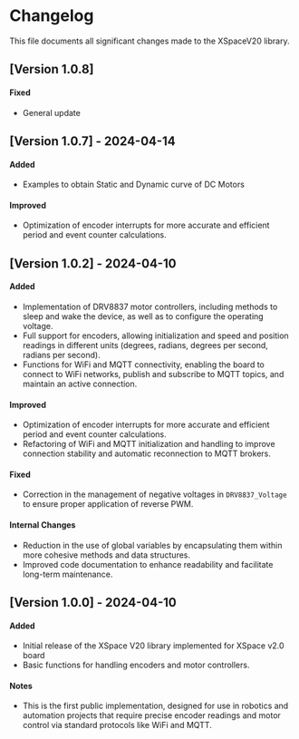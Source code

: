 # Changelog

This file documents all significant changes made to the XSpaceV20 library.

## [Version 1.0.8]

#### Fixed
- General update

## [Version 1.0.7] - 2024-04-14

#### Added
- Examples to obtain Static and Dynamic curve of DC Motors

#### Improved
- Optimization of encoder interrupts for more accurate and efficient period and event counter calculations.

## [Version 1.0.2] - 2024-04-10

#### Added
- Implementation of DRV8837 motor controllers, including methods to sleep and wake the device, as well as to configure the operating voltage.
- Full support for encoders, allowing initialization and speed and position readings in different units (degrees, radians, degrees per second, radians per second).
- Functions for WiFi and MQTT connectivity, enabling the board to connect to WiFi networks, publish and subscribe to MQTT topics, and maintain an active connection.

#### Improved
- Optimization of encoder interrupts for more accurate and efficient period and event counter calculations.
- Refactoring of WiFi and MQTT initialization and handling to improve connection stability and automatic reconnection to MQTT brokers.

#### Fixed
- Correction in the management of negative voltages in `DRV8837_Voltage` to ensure proper application of reverse PWM.

#### Internal Changes
- Reduction in the use of global variables by encapsulating them within more cohesive methods and data structures.
- Improved code documentation to enhance readability and facilitate long-term maintenance.

## [Version 1.0.0] - 2024-04-10

#### Added
- Initial release of the XSpace V20 library implemented for XSpace v2.0 board
- Basic functions for handling encoders and motor controllers.

#### Notes
- This is the first public implementation, designed for use in robotics and automation projects that require precise encoder readings and motor control via standard protocols like WiFi and MQTT.
